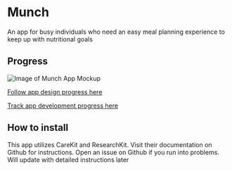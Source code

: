 # Munch
An app for busy individuals who need an easy meal planning experience to keep up with nutritional goals 

## Progress
![Image of Munch App Mockup](https://i.ibb.co/h2JsJc0/Munch-Code-Prototype.gif)

[Follow app design progress here](https://www.figma.com/file/9WPI3dpCbf3XTEc9UKo8nz/Munch?node-id=0%3A1)

[Track app development progress here](https://courageous-mayonnaise-f09.notion.site/Munch-Project-5a9295f9be074f9481f7fc2e1945c14c)

## How to install
This app utilizes CareKit and ResearchKit. Visit their documentation on Github for instructions. Open an issue on Github if you run into problems. Will update with detailed instructions later
